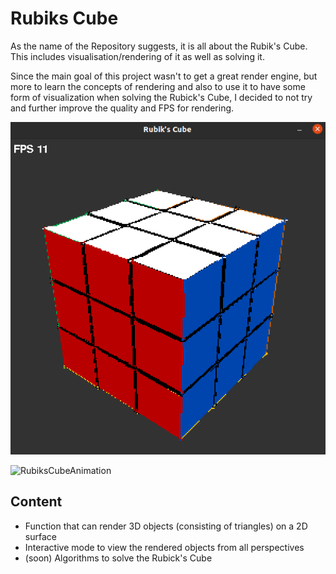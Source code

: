 # Rubiks Cube

As the name of the Repository suggests, it is all about the Rubik's Cube. This includes visualisation/rendering of it as well as solving it.

Since the main goal of this project wasn't to get a great render engine, but more to learn the concepts of rendering and also to use it to have some form of visualization when solving the Rubick's Cube, I decided to not try and further improve the quality and FPS for rendering.

![RubiksCube](/img/rubiksCube.png)

![RubiksCubeAnimation](/img/rubiksCubeAnimation.gif)

## Content

- Function that can render 3D objects (consisting of triangles) on a 2D surface
- Interactive mode to view the rendered objects from all perspectives
- (soon) Algorithms to solve the Rubick's Cube
